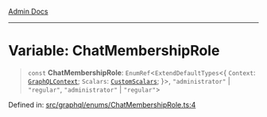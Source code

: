 [Admin Docs](/)

***

# Variable: ChatMembershipRole

> `const` **ChatMembershipRole**: `EnumRef`\<`ExtendDefaultTypes`\<\{ `Context`: [`GraphQLContext`](../../../context/type-aliases/GraphQLContext.md); `Scalars`: [`CustomScalars`](../../../scalars/type-aliases/CustomScalars.md); \}\>, `"administrator"` \| `"regular"`, `"administrator"` \| `"regular"`\>

Defined in: [src/graphql/enums/ChatMembershipRole.ts:4](https://github.com/Suyash878/talawa-api/blob/dd80c416ddd46afdb07c628dc824194bc09930cc/src/graphql/enums/ChatMembershipRole.ts#L4)
